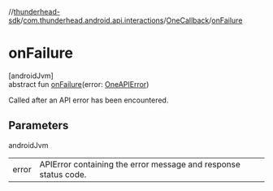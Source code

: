 //[thunderhead-sdk](../../../index.md)/[com.thunderhead.android.api.interactions](../index.md)/[OneCallback](index.md)/[onFailure](on-failure.md)

# onFailure

[androidJvm]\
abstract fun [onFailure](on-failure.md)(error: [OneAPIError](../../com.thunderhead.android.api.responsetypes/-one-a-p-i-error/index.md))

Called after an API error has been encountered.

## Parameters

androidJvm

| | |
|---|---|
| error | APIError containing the error message and response status code. |
